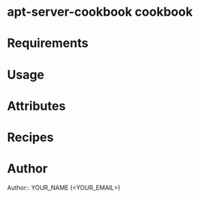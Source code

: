 # apt-server-cookbook cookbook

# Requirements

# Usage

# Attributes

# Recipes

# Author

Author:: YOUR_NAME (<YOUR_EMAIL>)
